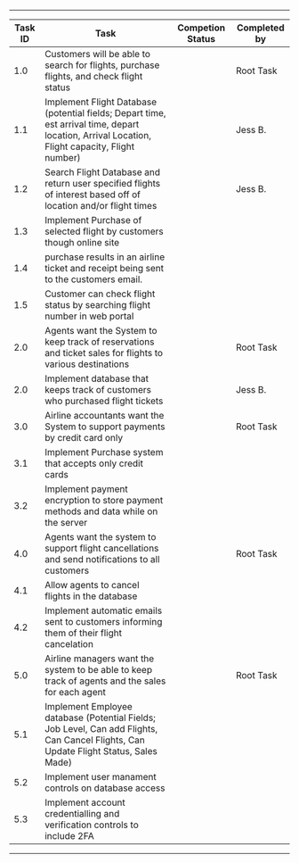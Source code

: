 ------------------------------------------------------------------------------------------------------------------------------------------
| Task ID | Task | Competion Status | Completed by |
|---------|------|------------------|--------------|
| 1.0 | Customers will be able to search for flights, purchase flights, and check flight status | | Root Task |
| 1.1 | Implement Flight Database (potential fields; Depart time, est arrival time, depart location, Arrival Location, Flight capacity, Flight number) | | Jess B. |
| 1.2 | Search Flight Database and return user specified flights of interest based off of location and/or flight times | | Jess B. |
| 1.3 | Implement Purchase of selected flight by customers though online site | | |
| 1.4 | purchase results in an airline ticket and receipt being sent to the customers email. | | |
| 1.5 | Customer can check flight status by searching flight number in web portal | | |
| 2.0 | Agents want the System to keep track of reservations and ticket sales for flights to various destinations | | Root Task |
| 2.0 | Implement database that keeps track of customers who purchased flight tickets | | Jess B. |
| 3.0 | Airline accountants want the System to support payments by credit card only | | Root Task |
| 3.1 | Implement Purchase system that accepts only credit cards | | |
| 3.2 | Implement payment encryption to store payment methods and data while on the server | | |
| 4.0 | Agents want the system to support flight cancellations and send notifications to all customers | | Root Task |
| 4.1 | Allow agents to cancel flights in the database | | |
| 4.2 | Implement automatic emails sent to customers informing them of their flight cancelation | | |
| 5.0 | Airline managers want the system to be able to keep track of agents and the sales for each agent | | Root Task |
| 5.1 | Implement Employee database (Potential Fields; Job Level, Can add Flights, Can Cancel Flights, Can Update Flight Status, Sales Made) | | |
| 5.2 | Implement user manament controls on database access | | |
| 5.3 | Implement account credentialling and verification controls to include 2FA | | |
------------------------------------------------------------------------------------------------------------------------------------------